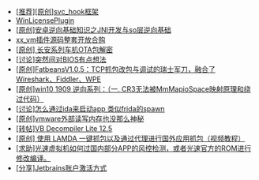 + [[推荐][原创]svc_hook框架](https://bbs.kanxue.com/thread-284713.htm)
+ [WinLicensePlugin](https://bbs.kanxue.com/thread-285401.htm)
+ [[原创]安卓逆向基础知识之JNI开发与so层逆向基础](https://bbs.kanxue.com/thread-285362.htm)
+ [xx_vm插件源码整套开放合购](https://bbs.kanxue.com/thread-278776.htm)
+ [[原创]  长安系列车机OTA包解密](https://bbs.kanxue.com/thread-285256.htm)
+ [[讨论]突然间对BIOS有点想法](https://bbs.kanxue.com/thread-285321.htm)
+ [[原创]FatbeansV1.0.5：TCP抓包改包与调试的瑞士军刀，融合了Wireshark、Fiddler、WPE](https://bbs.kanxue.com/thread-284571.htm)
+ [[原创]win10 1909 逆向系列：（一. CR3无法被MmMapioSpace映射原理和绕过代码）](https://bbs.kanxue.com/thread-260443.htm)
+ [[讨论]怎么通过ida来启动app 类似frida的spawn](https://bbs.kanxue.com/thread-285400.htm)
+ [[原创]vmware外部读写内存也没那么神秘](https://bbs.kanxue.com/thread-284956.htm)
+ [[转帖]VB Decompiler Lite 12.5](https://bbs.kanxue.com/thread-285405.htm)
+ [[原创] 使用 LAMDA 一键抓包以及通过代理进行国外应用抓包（视频教程）](https://bbs.kanxue.com/thread-281053.htm)
+ [[求助]光速虚拟机如何过国内部分APP的风控检测，或者光速官方的ROM进行修改编译。](https://bbs.kanxue.com/thread-285403.htm)
+ [[分享]Jetbrains账户激活方式](https://bbs.kanxue.com/thread-284298.htm)
